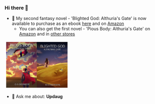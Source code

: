 ### Hi there 👋

- 📘 My second fantasy novel - 'Blighted God: Althuria's Gate' is now available to purchase as an ebook [here](https://books2read.com/u/47D82a) and on [Amazon](https://amzn.eu/d/emmwbjZ)
    + You can also get the first novel - 'Pious Body: Althuria's Gate' on [Amazon](https://amzn.eu/d/bqj4OJk) and in [other stores](https://books2read.com/u/m0q0zA)


<div style="display:flex; 
            flex-flow: row; 
            max-height: 150px; 
            align-items: center; 
            padding: 5px;">
    <a href="https://books2read.com/u/47D82a">
      <img height="150" width="100" src="PB_AG-2023-03-19 12.40.54 books2read.com adc6119b94a9.png" />
    </a>
    <a href="https://books2read.com/u/m0q0zA">
      <img height="150" width="100" src="front cover.jpg" />
    </a>
</div>
      
- 💬 Ask me about: **Updaug**

<!--
**timi95/timi95** is a ✨ _special_ ✨ repository because its `README.md` (this file) appears on your GitHub profile.

Here are some ideas to get you started:

- 🔭 I’m currently working on ...
- 🌱 I’m currently learning ...
- 👯 I’m looking to collaborate on ...
- 🤔 I’m looking for help with ...
- 💬 Ask me about ...
- 📫 How to reach me: ...
- 😄 Pronouns: ...
- ⚡ Fun fact: ...
-->
